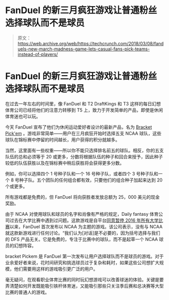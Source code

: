 # FanDuel 的新三月疯狂游戏让普通粉丝选择球队而不是球员

> 原文：<https://web.archive.org/web/https://techcrunch.com/2018/03/08/fanduels-new-march-madness-game-lets-casual-fans-pick-teams-instead-of-players/>

# FanDuel 的新三月疯狂游戏让普通粉丝选择球队而不是球员

在过去一年左右的时间里，像 FanDuel 和 T2 DraftKings 和 T3 这样的每日幻想体育公司已经将他们的注意力转移到 T5 上，致力于开发简单的产品，即使是休闲体育迷也可以玩。

今天 FanDuel 宣布了他们为休闲运动爱好者设计的最新产品，名为 [Bracket Pick'em](https://web.archive.org/web/20230328203127/http://www.fanduel.com/bracket-pickem) 。游戏非常简单——用户在三月疯狂开始时选择五支 NCAA 球队，这些球队在锦标赛中停留的时间越长，用户获得的积分就越多。

当然，这里面有一些权重——所以你不能只选择排名前五的球队。相反，你的五支队伍的总和必须等于 20 或更多，分数将根据队伍的种子和回合来授予，因此种子较低的队伍获胜以及在锦标赛中稍后获胜将会获得更多分数。

例如，你可以选择四个 1 号种子队和一个 16 号种子队，或者四个 3 号种子队和一个 8 号种子队。五个团队的任何组合都有效，只要他们的组合种子加起来达到 20 个或更多。

所有游戏都是免费的，但 FanDuel 将向获胜者发放总额为 25，000 美元的现金奖励。

由于 NCAA 对使用球队和球员的名字和肖像有严格的规定，Daily fantasy 体育公司过去在大学比赛中遇到过问题。这款游戏是自平台[同意暂停 2016 年所有大学比赛](https://web.archive.org/web/20230328203127/https://techcrunch.com/2016/03/31/draftkings-and-fanduel-strike-a-deal-with-ncaa-to-suspend-all-college-contests/)以来，FanDuel 首次发布以 NCAA 为主题的游戏。该公司表示，没有与 NCAA 就这款新游戏进行任何讨论。“我们认为[对话]是不必要的，因为括号选择与我们的 DFS 产品无关。它是免费的，专注于比赛中的球队，而不是起草一个 NCAA 球员的幻想阵容。

bracket Pickem 是 FanDuel 第一次发布让用户选择球队而不是球员的游戏。对于业余爱好者来说，花时间研究和挑选球员过于复杂和耗时，如果这些公司想扩大规模，他们需要用这样的游戏吸引更广泛的用户。

毫无疑问，在观看职业体育比赛的同时玩幻想游戏可以改善球迷的体验。关键是要弄清楚如何开发既能吸引铁杆体育迷，又能吸引那些只关注季后赛和总决赛等大型比赛的普通人的游戏。